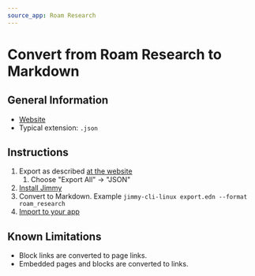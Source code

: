 ```yaml
---
source_app: Roam Research
---
```


# Convert from Roam Research to Markdown

## General Information

- [Website](https://roamresearch.com/)
- Typical extension: `.json`

## Instructions

1. Export as described [at the website](https://help.roam.garden/How-to-export-your-Roam-Graph)
    1. Choose "Export All" -> "JSON"
2. [Install Jimmy](../index.md#installation)
3. Convert to Markdown. Example `jimmy-cli-linux export.edn --format roam_research`
4. [Import to your app](../import_instructions.md)

## Known Limitations

- Block links are converted to page links.
- Embedded pages and blocks are converted to links.
